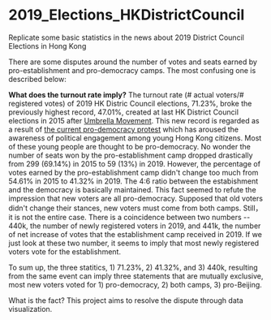 # 2019_Elections_HKDistrictCouncil
Replicate some basic statistics in the news about 2019 District Council Elections in Hong Kong

There are some disputes around the number of votes and seats earned by pro-establishment and pro-democracy camps. The most confusing one is described below: 

**What does the turnout rate imply?**
The turnout rate (# actual voters/# registered votes) of 2019 HK Distric Council elections, 71.23%, broke the previously highest record, 47.01%, created at last HK District Council elections in 2015 after [Umbrella Movement](https://en.wikipedia.org/wiki/2014_Hong_Kong_protests). This new record is regarded as a result of [the current pro-democracy protest](https://en.wikipedia.org/wiki/2019_Hong_Kong_protests) which has aroused the awareness of political engagement among young Hong Kong citizens. Most of these young people are thought to be pro-democracy. No wonder the number of seats won by the pro-establishment camp dropped drastically from 299 (69.14%) in 2015 to 59 (13%) in 2019.
However, the percentage of votes earned by the pro-establishment camp didn't change too much from 54.61% in 2015 to 41.32% in 2019. The 4:6 ratio between the estabishment and the democracy is basically maintained. This fact seemed to refute the impression that new voters are all pro-democracy. Supposed that old voters didn't change their stances, new voters must come from both camps.
Still， it is not the entire case. There is a coincidence between two numbers -- 440k, the number of newly registered voters in 2019, and 441k, the number of net increase of votes that the establishment camp received in 2019. If we just look at these two number, it seems to imply that most newly registered voters vote for the establishment.

To sum up, the three statitics, 1) 71.23%, 2) 41.32%, and 3) 440k, resulting from the same event can imply three statements that are mutually exclusive, most new voters voted for 1) pro-democracy, 2) both camps, 3) pro-Beijing.

What is the fact? This project aims to resolve the dispute through data visualization.
